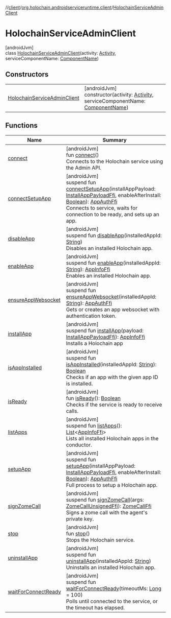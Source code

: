 //[client](../../../index.md)/[org.holochain.androidserviceruntime.client](../index.md)/[HolochainServiceAdminClient](index.md)

# HolochainServiceAdminClient

[androidJvm]\
class [HolochainServiceAdminClient](index.md)(activity: [Activity](https://developer.android.com/reference/kotlin/android/app/Activity.html), serviceComponentName: [ComponentName](https://developer.android.com/reference/kotlin/android/content/ComponentName.html))

## Constructors

| | |
|---|---|
| [HolochainServiceAdminClient](-holochain-service-admin-client.md) | [androidJvm]<br>constructor(activity: [Activity](https://developer.android.com/reference/kotlin/android/app/Activity.html), serviceComponentName: [ComponentName](https://developer.android.com/reference/kotlin/android/content/ComponentName.html)) |

## Functions

| Name | Summary |
|---|---|
| [connect](connect.md) | [androidJvm]<br>fun [connect](connect.md)()<br>Connects to the Holochain service using the Admin API. |
| [connectSetupApp](connect-setup-app.md) | [androidJvm]<br>suspend fun [connectSetupApp](connect-setup-app.md)(installAppPayload: [InstallAppPayloadFfi](../-install-app-payload-ffi/index.md), enableAfterInstall: [Boolean](https://kotlinlang.org/api/core/kotlin-stdlib/kotlin/-boolean/index.html)): [AppAuthFfi](../-app-auth-ffi/index.md)<br>Connects to service, waits for connection to be ready, and sets up an app. |
| [disableApp](disable-app.md) | [androidJvm]<br>suspend fun [disableApp](disable-app.md)(installedAppId: [String](https://kotlinlang.org/api/core/kotlin-stdlib/kotlin/-string/index.html))<br>Disables an installed Holochain app. |
| [enableApp](enable-app.md) | [androidJvm]<br>suspend fun [enableApp](enable-app.md)(installedAppId: [String](https://kotlinlang.org/api/core/kotlin-stdlib/kotlin/-string/index.html)): [AppInfoFfi](../-app-info-ffi/index.md)<br>Enables an installed Holochain app. |
| [ensureAppWebsocket](ensure-app-websocket.md) | [androidJvm]<br>suspend fun [ensureAppWebsocket](ensure-app-websocket.md)(installedAppId: [String](https://kotlinlang.org/api/core/kotlin-stdlib/kotlin/-string/index.html)): [AppAuthFfi](../-app-auth-ffi/index.md)<br>Gets or creates an app websocket with authentication token. |
| [installApp](install-app.md) | [androidJvm]<br>suspend fun [installApp](install-app.md)(payload: [InstallAppPayloadFfi](../-install-app-payload-ffi/index.md)): [AppInfoFfi](../-app-info-ffi/index.md)<br>Installs a Holochain app |
| [isAppInstalled](is-app-installed.md) | [androidJvm]<br>suspend fun [isAppInstalled](is-app-installed.md)(installedAppId: [String](https://kotlinlang.org/api/core/kotlin-stdlib/kotlin/-string/index.html)): [Boolean](https://kotlinlang.org/api/core/kotlin-stdlib/kotlin/-boolean/index.html)<br>Checks if an app with the given app ID is installed. |
| [isReady](is-ready.md) | [androidJvm]<br>fun [isReady](is-ready.md)(): [Boolean](https://kotlinlang.org/api/core/kotlin-stdlib/kotlin/-boolean/index.html)<br>Checks if the service is ready to receive calls. |
| [listApps](list-apps.md) | [androidJvm]<br>suspend fun [listApps](list-apps.md)(): [List](https://kotlinlang.org/api/core/kotlin-stdlib/kotlin.collections/-list/index.html)&lt;[AppInfoFfi](../-app-info-ffi/index.md)&gt;<br>Lists all installed Holochain apps in the conductor. |
| [setupApp](setup-app.md) | [androidJvm]<br>suspend fun [setupApp](setup-app.md)(installAppPayload: [InstallAppPayloadFfi](../-install-app-payload-ffi/index.md), enableAfterInstall: [Boolean](https://kotlinlang.org/api/core/kotlin-stdlib/kotlin/-boolean/index.html)): [AppAuthFfi](../-app-auth-ffi/index.md)<br>Full process to setup a Holochain app. |
| [signZomeCall](sign-zome-call.md) | [androidJvm]<br>suspend fun [signZomeCall](sign-zome-call.md)(args: [ZomeCallUnsignedFfi](../-zome-call-unsigned-ffi/index.md)): [ZomeCallFfi](../-zome-call-ffi/index.md)<br>Signs a zome call with the agent's private key. |
| [stop](stop.md) | [androidJvm]<br>fun [stop](stop.md)()<br>Stops the Holochain service. |
| [uninstallApp](uninstall-app.md) | [androidJvm]<br>suspend fun [uninstallApp](uninstall-app.md)(installedAppId: [String](https://kotlinlang.org/api/core/kotlin-stdlib/kotlin/-string/index.html))<br>Uninstalls an installed Holochain app. |
| [waitForConnectReady](wait-for-connect-ready.md) | [androidJvm]<br>suspend fun [waitForConnectReady](wait-for-connect-ready.md)(timeoutMs: [Long](https://kotlinlang.org/api/core/kotlin-stdlib/kotlin/-long/index.html) = 100)<br>Polls until connected to the service, or the timeout has elapsed. |
